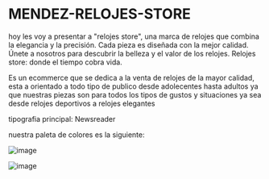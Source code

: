 # MENDEZ-RELOJES-STORE

hoy les voy a presentar a "relojes store", una marca de relojes que combina la elegancia y la precisión. Cada pieza es diseñada con la mejor calidad. Únete a nosotros para descubrir la belleza y el valor de los relojes. Relojes store: donde el tiempo cobra vida.

Es un ecommerce que se dedica a la venta de relojes de la mayor calidad, esta a orientado a todo tipo de publico desde adolecentes hasta adultos ya que nuestras piezas son para todos los tipos de gustos y situaciones ya sea desde relojes deportivos a relojes elegantes

tipografia principal: Newsreader

nuestra paleta de colores es la siguiente:


![image](https://github.com/zGTG17/MENDEZ-RELOJES-STORE/assets/137248891/1c5b4618-137f-4d11-8b64-d4f911bf3a73)

![image](https://github.com/zGTG17/MENDEZ-RELOJES-STORE/assets/137248891/cf663335-2db9-4171-80d1-a21bbc5fc8d3)

